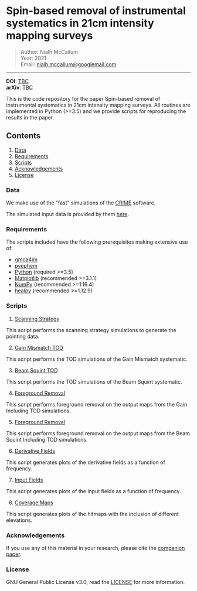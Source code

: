 # Spin-based removal of instrumental systematics in 21cm intensity mapping surveys

> Author: Nialh McCallum <br/> 
> Year: 2021 <br/>
> Email: [nialh.mccallum@googlemail.com](mailto:nialh.mccallum@googlemail.com)
---

**DOI**: [TBC](http://dx.doi.org/TBC)   
**arXiv**: [TBC](https://arxiv.org/abs/TBC)


This is the code repository for the paper Spin-based removal of instrumental systematics in 21cm intensity mapping surveys. All routines are implemented in Python (>=3.5) and we provide scripts for reproducing the results in the paper.


## Contents

1. [Data](#Data)
2. [Requirements](#Requirements)
3. [Scripts](#Scripts)
4. [Acknowledgements](#Acknowledgements)
5. [License](#License)

### Data

We make use of the "fast" simulations of the <a href="http://intensitymapping.physics.ox.ac.uk/CRIME.html" target_="blanck">CRIME</a> software.

The simulated input data is provided by them <a href="http://intensitymapping.physics.ox.ac.uk/Simulations/fast1/" target_="blanck">here</a>.


### Requirements

The scripts included have the following prerequisites making extensive use of:
* <a href="https://github.com/isab3lla/gmca4im" target_="blank">gmca4im</a>
* <a href="https://pypi.org/project/pyephem/" target_="blank">pyephem</a>
* <a href="https://www.python.org/" target_="blank">Python</a> (required >=3.5)
* <a href="https://matplotlib.org/" target_="blank">Matplotlib</a> (recommended >=3.1.1)
* <a href="http://www.numpy.org/" target_="blank">NumPy</a> (recommended >=1.16.4)
* <a href="https://github.com/healpy/" target_="blank">healpy</a> (recommended >=1.12.9)

### Scripts

1. [Scanning Strategy](./ScanDataGeneration/ScanStrategyGen.py)

This script performs the scanning strategy simulations to generate the pointing data.

2. [Gain Mismatch TOD](./TODSimulations/GainMismatchSimulation.py)

This script performs the TOD simulations of the Gain Mismatch systematic.

3. [Beam Squint TOD](./TODSimulations/BeamSquintSimulation.py)

This script performs the TOD simulations of the Beam Squint systematic.

4. [Foreground Removal](./ForegroundCleaning/GainFGCleaning.py)

This script performs foreground removal on the output maps from the Gain Including TOD simulations.

5. [Foreground Removal](./ForegroundCleaning/BeamSquintFGCleaning.py)

This script performs foreground removal on the output maps from the Beam Squint Including TOD simulations.

6. [Derivative Fields](./InputandDerivativePlots/derivativefieldsvsfreq.py)

This script generates plots of the derivative fields as a function of frequency.

7. [Input Fields](./InputandDerivativePlots/PlotInputSignals.py)

This script generates plots of the input fields as a function of frequency.

8. [Coverage Maps](./ScanDataGeneration/CoverageDifferentElevs.py)

This script generates plots of the hitmaps with the inclusion of different elevations.


### Acknowledgements

If you use any of this material in your research, please cite the <a href="https://arxiv.org/abs/2107.08058" target_="blanck">companion paper</a>.


### License

GNU General Public License v3.0, read the [LICENSE](LICENSE) for more information.
